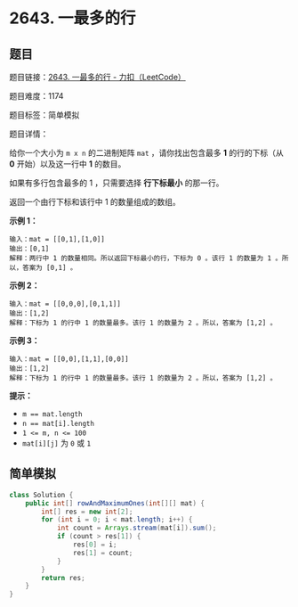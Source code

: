 # 2643. 一最多的行

## 题目

题目链接：[2643. 一最多的行 - 力扣（LeetCode）](https://leetcode.cn/problems/row-with-maximum-ones/description/)

题目难度：1174

题目标签：简单模拟

题目详情：

给你一个大小为 `m x n` 的二进制矩阵 `mat` ，请你找出包含最多 **1** 的行的下标（从 **0** 开始）以及这一行中 **1** 的数目。

如果有多行包含最多的 1 ，只需要选择 **行下标最小** 的那一行。

返回一个由行下标和该行中 1 的数量组成的数组。

**示例 1：**

```
输入：mat = [[0,1],[1,0]]
输出：[0,1]
解释：两行中 1 的数量相同。所以返回下标最小的行，下标为 0 。该行 1 的数量为 1 。所以，答案为 [0,1] 。 
```

**示例 2：**

```
输入：mat = [[0,0,0],[0,1,1]]
输出：[1,2]
解释：下标为 1 的行中 1 的数量最多。该行 1 的数量为 2 。所以，答案为 [1,2] 。
```

**示例 3：**

```
输入：mat = [[0,0],[1,1],[0,0]]
输出：[1,2]
解释：下标为 1 的行中 1 的数量最多。该行 1 的数量为 2 。所以，答案为 [1,2] 。
```

**提示：**

- `m == mat.length` 
- `n == mat[i].length` 
- `1 <= m, n <= 100` 
- `mat[i][j]` 为 `0` 或 `1`



## 简单模拟

``` java
class Solution {
    public int[] rowAndMaximumOnes(int[][] mat) {
        int[] res = new int[2];
        for (int i = 0; i < mat.length; i++) {
            int count = Arrays.stream(mat[i]).sum();
            if (count > res[1]) {
                res[0] = i;
                res[1] = count;
            }
        }
        return res;
    }
}
```